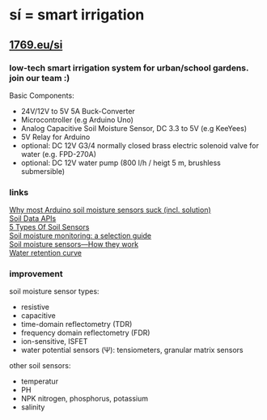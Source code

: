 # **sí**  = smart irrigation

## [1769.eu/si](https://1769.eu/si)

### low-tech smart irrigation system for urban/school gardens. join our team :)

Basic Components:
- 24V/12V to 5V 5A Buck-Converter
- Microcontroller (e.g Arduino Uno)
- Analog Capacitive Soil Moisture Sensor, DC 3.3 to 5V (e.g KeeYees)
- 5V Relay for Arduino
- optional: DC 12V G3/4 normally closed brass electric solenoid valve for water (e.g. FPD-270A)
- optional: DC 12V water pump (800 l/h / heigt 5 m, brushless submersible)

### links
[Why most Arduino soil moisture sensors suck (incl. solution)](https://www.youtube.com/watch?v=m0mcctcvity)\
[Soil Data APIs](https://stormglass.io/soil-moisture-temperature)\
[5 Types Of Soil Sensors](https://www.renkeer.com/5-types-soil-sensors/)\
[Soil moisture monitoring: a selection guide](https://www.agric.wa.gov.au/horticulture/soil-moisture-monitoring-selection-guide)\
[Soil moisture sensors—How they work](https://www.metergroup.com/en/meter-environment/measurement-insights/tdr-fdr-capacitance-compared?creative=589325297946&keyword=&matchtype=&network=g&device=m&gclid=eaiaiqobchmi_pcw3rx_gamv85rocr0grqxgeaayayaaegkygvd_bwe)\
[Water retention curve](https://en.m.wikipedia.org/wiki/water_retention_curve)

### improvement

soil moisture sensor types:
- resistive
- capacitive
- time-domain reflectometry (TDR)
- frequency domain reflectometry (FDR)
- ion-sensitive, ISFET
- water potential sensors (Ψ): tensiometers, granular matrix sensors

other soil sensors:
- temperatur
- PH
- NPK nitrogen, phosphorus, potassium
- salinity

